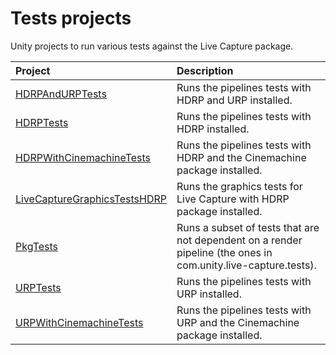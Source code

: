 # Tests projects

Unity projects to run various tests against the Live Capture package.

| Project | Description |
| :--- | :--- |
| [HDRPAndURPTests](HDRPAndURPTests) | Runs the pipelines tests with HDRP and URP installed. |
| [HDRPTests](HDRPTestsLatest) | Runs the pipelines tests with HDRP installed. |
| [HDRPWithCinemachineTests](HDRPWithCinemachineTests) | Runs the pipelines tests with HDRP and the Cinemachine package installed. |
| [LiveCaptureGraphicsTestsHDRP](LiveCaptureGraphicsTestsHDRP) | Runs the graphics tests for Live Capture with HDRP package installed. |
| [PkgTests](PkgTests) | Runs a subset of tests that are not dependent on a render pipeline (the ones in com.unity.live-capture.tests). |
| [URPTests](URPTests) | Runs the pipelines tests with URP installed. |
| [URPWithCinemachineTests](URPWithCinemachineTests) | Runs the pipelines tests with URP and the Cinemachine package installed. |

